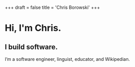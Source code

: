 +++
draft = false
title = 'Chris Borowski'
+++

# Hi, I'm Chris.

## I build software.

I’m a software engineer, linguist, educator, and Wikipedian.
